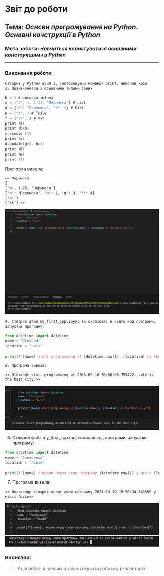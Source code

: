 # Звіт до роботи
## Тема: _Основи програмування на Python. Основні конструкції в Python_
### Мета роботи: _Навчитися користуватися основними конструкціями в Python_
---
### Виконання роботи
    Створив у Python файл і, застосовуючи команду print, виконав коди.
    1. Познайомився з основними типами даних
```a = "Перемога"
b = 1 # числова змінна
c = ["a", 1, 1.25, "Перемога"] # List
d = {"a": "Перемога", "b": 1} # Dict
e = ("a", ) # Tuple
f = {"ss", } # Set
print (a)
print (b+b)
c.remove (1)
print (c)
d.update(g=3, h=4)
print (d)
print (e)
print (f)
```
   Програма вивела:
```text
<< Перемога
2
['a', 1.25, 'Перемога']
{'a': 'Перемога', 'b': 1, 'g': 3, 'h': 4}
('a',)
{'ss'} >>
```
![Image alt](https://github.com/OLexandr-Martyniuk/OLexandr-Martyniuk/blob/main/1_lab/1.png)

    4. Створив файл my_first_app.ipynb та скопіював в нього код програми, запустив програму;
```python
from datetime import datetime
name = "Olexandr"
location = "Lviv"

print(f"{name} start programming at {datetime.now()}. {location} is the best city!")
```
    5. Програма вивела:
```text
<< Olexandr start programming at 2023-09-16 20:06:03.793422. Lviv is the best city >>
```
![Image alt](https://github.com/OLexandr-Martyniuk/OLexandr-Martyniuk/blob/main/1_lab/2.png)

   6. Створив файл my_first_app.md, написав код програми, запустив програму;
```python
from datetime import datetime
name = "Олександр"
location = "Львів"

print(f"{name} створив першу свою програму {datetime.now()} у місті {location}")
```
 7. Програма вивела:
```text
<< Олександр створив першу свою програму 2023-09-19 15:20:34.540359 у місті Львів>>
```
![Image alt](https://github.com/OLexandr-Martyniuk/OLexandr-Martyniuk/blob/main/1_lab/3.png)
![Image alt](https://github.com/OLexandr-Martyniuk/OLexandr-Martyniuk/blob/main/1_lab/4.png)
### Висновок: 
> У цій роботі я навчився завантажувати роботи у репозиторій.

